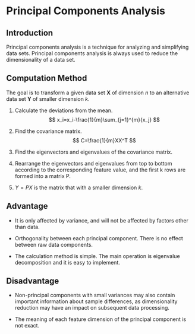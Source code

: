 # Principal Components Analysis

## Introduction

Principal components analysis is a technique for analyzing and simplifying data sets. Principal components analysis is always used to reduce the dimensionality of a data set.

## Computation Method

The goal is to transform a given data set **X** of dimension $n$ to an alternative data set **Y** of smaller dimension $k$.

1. Calculate the deviations from the mean.
   $$ x_i=x_i-\frac{1}{m}\sum_{j=1}^{m}{x_j} $$

2. Find the covariance matrix.
   $$ C=\frac{1}{m}XX^T $$

3. Find the eigenvectors and eigenvalues of the covariance matrix.

4. Rearrange the eigenvectors and eigenvalues from top to bottom according to the corresponding feature value, and the first k rows are formed into a matrix P.

5. $Y=PX$ is the matrix that with a smaller dimension $k$.

## Advantage

- It is only affected by variance, and will not be affected by factors other than data.

- Orthogonality between each principal component. There is no effect between raw data components.

- The calculation method is simple. The main operation is eigenvalue decomposition and it is easy to implement.

## Disadvantage

- Non-principal components with small variances may also contain important information about sample differences, as dimensionality reduction may have an impact on subsequent data processing.

- The meaning of each feature dimension of the principal component is not exact.